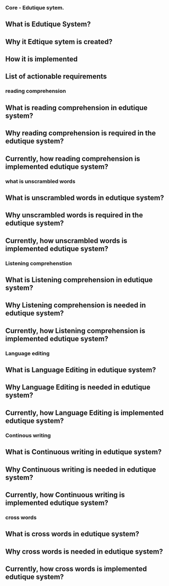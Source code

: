 ### Core - Edutique sytem.

## What is Edutique System?

## Why it Edtique sytem is created?

## How it is implemented

## List of actionable requirements

### reading comprehension

## What is reading comprehension in edutique system?

## Why reading comprehension is required in the edutique system?

## Currently, how reading comprehension is implemented edutique system?

### what is unscrambled words

## What is unscrambled words in edutique system?

## Why unscrambled words is required in the edutique system?

## Currently, how unscrambled words is implemented edutique system?

### Listening comprehenstion

## What is Listening comprehension in edutique system?

## Why Listening comprehension is needed in edutique system?

## Currently, how Listening comprehension is implemented edutique system?

### Language editing

## What is Language Editing in edutique system?

## Why Language Editing  is needed in edutique system?

## Currently, how Language Editing  is implemented edutique system?

### Continous writing

## What is Continuous writing in edutique system?

## Why Continuous writing is needed in edutique system?

## Currently, how Continuous writing is implemented edutique system?

### cross words

## What is cross words in edutique system?

## Why cross words is needed in edutique system?

## Currently, how cross words is implemented edutique system?